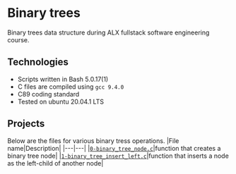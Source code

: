 # Binary trees
Binary trees data structure during ALX fullstack software engineering course.
## Technologies
- Scripts written in Bash 5.0.17(1)
- C files are compiled using `gcc 9.4.0`
- C89 coding standard
- Tested on ubuntu 20.04.1 LTS
## Projects
Below are the files for various binary tress operations.
|File name|Description|
|---|---|
|[`0-binary_tree_node.c`](/0-binary_tree_node.c/)|function that creates a binary tree node|
|[`1-binary_tree_insert_left.c`](/1-binary_tree_insert_left.c/)|function that inserts a node as the left-child of another node|
